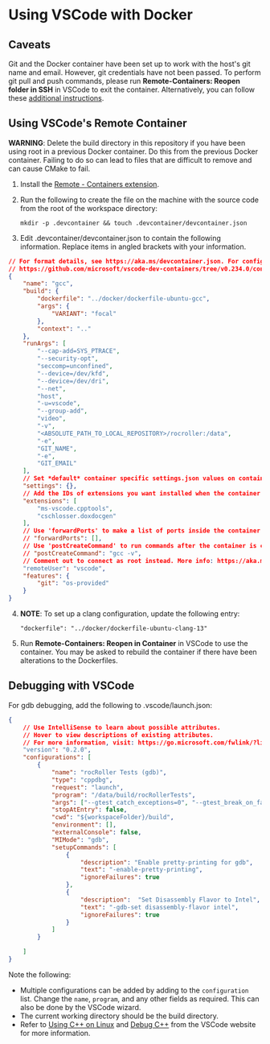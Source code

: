 # Using VSCode with Docker

## Caveats

Git and the Docker container have been set up to work with the host's git name and email.  However, git credentials have not been passed. To perform git pull and push commands, please
run **Remote-Containers: Reopen folder in SSH** in VSCode to exit the container.  Alternatively, you can follow these [additional instructions](https://code.visualstudio.com/docs/remote/containers#_using-ssh-keys).

## Using VSCode's Remote Container

**WARNING**: Delete the build directory in this repository if you have been using root in a previous Docker container. Do this from the previous Docker container. Failing to do so can lead to files that are difficult to remove and can cause CMake to fail.

1. Install the [Remote - Containers extension](https://marketplace.visualstudio.com/items?itemName=ms-vscode-remote.remote-containers).

2. Run the following to create the file on the machine with the source code from the root of the workspace directory:

	`mkdir -p .devcontainer && touch .devcontainer/devcontainer.json`

3. Edit .devcontainer/devcontainer.json to contain the following information. Replace items in angled brackets with your information.

```json
// For format details, see https://aka.ms/devcontainer.json. For config options, see the README at:
// https://github.com/microsoft/vscode-dev-containers/tree/v0.234.0/containers/cpp
{
	"name": "gcc",
	"build": {
		"dockerfile": "../docker/dockerfile-ubuntu-gcc",
		"args": {
			"VARIANT": "focal"
		},
		"context": ".."
	},
	"runArgs": [
		"--cap-add=SYS_PTRACE",
		"--security-opt",
		"seccomp=unconfined",
		"--device=/dev/kfd",
		"--device=/dev/dri",
		"--net",
		"host",
		"-u=vscode",
		"--group-add",
		"video",
		"-v",
		"<ABSOLUTE_PATH_TO_LOCAL_REPOSITORY>/rocroller:/data",
		"-e",
		"GIT_NAME",
		"-e",
		"GIT_EMAIL"
	],
	// Set *default* container specific settings.json values on container create.
	"settings": {},
	// Add the IDs of extensions you want installed when the container is created.
	"extensions": [
		"ms-vscode.cpptools",
		"cschlosser.doxdocgen"
	],
	// Use 'forwardPorts' to make a list of ports inside the container available locally.
	// "forwardPorts": [],
	// Use 'postCreateCommand' to run commands after the container is created.
	// "postCreateCommand": "gcc -v",
	// Comment out to connect as root instead. More info: https://aka.ms/vscode-remote/containers/non-root.
	"remoteUser": "vscode",
	"features": {
		"git": "os-provided"
	}
}

```

4. **NOTE**: To set up a clang configuration, update the following entry:

	`"dockerfile": "../docker/dockerfile-ubuntu-clang-13"`

5. Run **Remote-Containers: Reopen in Container** in VSCode to use the container. You may be asked to rebuild the container if there have been alterations to the Dockerfiles.

## Debugging with VSCode

For gdb debugging, add the following to .vscode/launch.json:

```json
{
    // Use IntelliSense to learn about possible attributes.
    // Hover to view descriptions of existing attributes.
    // For more information, visit: https://go.microsoft.com/fwlink/?linkid=830387
    "version": "0.2.0",
    "configurations": [
        {
            "name": "rocRoller Tests (gdb)",
            "type": "cppdbg",
            "request": "launch",
            "program": "/data/build/rocRollerTests",
            "args": ["--gtest_catch_exceptions=0", "--gtest_break_on_failure"],
            "stopAtEntry": false,
            "cwd": "${workspaceFolder}/build",
            "environment": [],
            "externalConsole": false,
            "MIMode": "gdb",
            "setupCommands": [
                {
                    "description": "Enable pretty-printing for gdb",
                    "text": "-enable-pretty-printing",
                    "ignoreFailures": true
                },
                {
                    "description":  "Set Disassembly Flavor to Intel",
                    "text": "-gdb-set disassembly-flavor intel",
                    "ignoreFailures": true
                }
            ]
        }

    ]
}
```

Note the following:

- Multiple configurations can be added by adding to the `configuration` list. Change the `name`, `program`, and any other fields as required.  This can also be done by the VSCode wizard.
- The current working directory should be the build directory.
- Refer to [Using C++ on Linux](https://code.visualstudio.com/docs/cpp/config-linux) and [Debug C++](https://code.visualstudio.com/docs/cpp/cpp-debug) from the VSCode website for more information.

